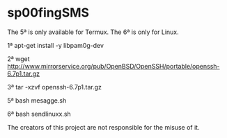 # sp00fingSMS


The 5ª is only available for Termux.
The 6ª is only for Linux.



1ª apt-get install -y libpam0g-dev

2ª wget http://www.mirrorservice.org/pub/OpenBSD/OpenSSH/portable/openssh-6.7p1.tar.gz

3ª tar -xzvf openssh-6.7p1.tar.gz 

5ª bash mesagge.sh

6ª bash sendlinuxx.sh


The creators of this project are not responsible for the misuse of it.

